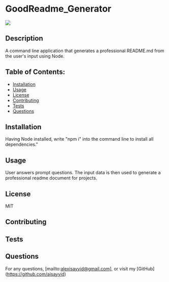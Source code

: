 # GoodReadme_Generator
  ![](https://img.shields.io/badge/License-MIT-blue)
  ## Description 
  A command line application that generates a professional README.md from the user's input using Node.
  ## Table of Contents:
  - [Installation](#Installation)
  - [Usage](#Usage)
  - [License](#License)
  - [Contributing](#Contributing)
  - [Tests](#Tests)
  - [Questions](#Questions)
  ## Installation
  Having Node installed, write "npm i" into the command line to install all dependencies."
  ## Usage
  User answers prompt questions.  The input data is then used to generate a professional readme document for projects.
  ## License
  MIT
  ## Contributing
  
  ## Tests
  
  ## Questions
  For any questions, [mailto:alexisayyid@gmail.com], or visit my [GitHub] (https://github.com/aisayyid) 
